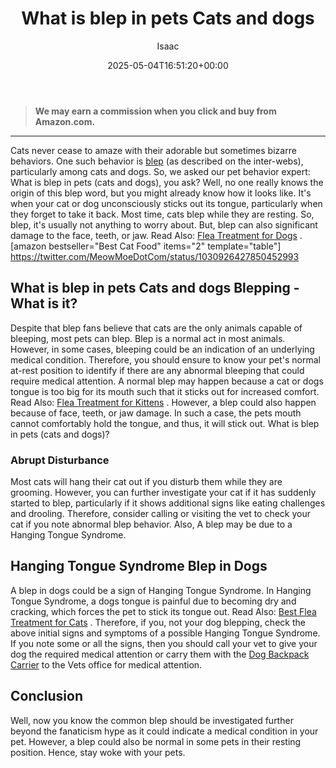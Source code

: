 ﻿---
author: Isaac
layout: post
title: What is blep in pets Cats and dogs
date: '2025-05-04T16:51:20+00:00'
categories:
- Fleas
- Guide
tags: []
slug: /what-is-blep-in-pets-cats-and-dogs/
lastmod: 2025-05-07T12:21:29+03:00
---
> **We may earn a commission when you click and buy from Amazon.com.**
>

---
Cats never cease to amaze with their adorable but sometimes bizarre behaviors. One such behavior is 
[blep](https://www.reddit.com/r/Blep/)
 (as described on the inter-webs), particularly among cats and dogs. So, we asked our pet behavior expert: What is blep in pets (cats and dogs), you ask?
Well, no one really knows the origin of this blep word, but you might already know how it looks like. It's when your cat or dog unconsciously sticks out its tongue, particularly when they forget to take it back. Most time, cats blep while they are resting.
So, blep, it's usually not anything to worry about. But, blep can also significant damage to the face, teeth, or jaw. Read Also:
[Flea Treatment for Dogs](https://pestpolicy.com/best-flea-treatment-for-dogs/)
.
[amazon bestseller="Best Cat Food" items="2" template="table"]
https://twitter.com/MeowMoeDotCom/status/1030926427850452993
## What is blep in pets Cats and dogs  Blepping - What is it?
Despite that blep fans believe that cats are the only animals capable of bleeping, most pets can blep.
Blep is a normal act in most animals. However, in some cases, bleeping could be an indication of an underlying medical condition.
Therefore, you should ensure to know your pet's normal at-rest position to identify if there are any abnormal bleeping that could require medical attention.
A normal blep may happen because a cat or dogs tongue is too big for its mouth such that it sticks out for increased comfort. Read Also:
[Flea Treatment for Kittens](https://pestpolicy.com/best-flea-treatment-for-kittens/)
. However, a blep could also happen because of face, teeth, or jaw damage. In such a case, the pets mouth cannot comfortably hold the tongue, and thus, it will stick out. What is blep in pets (cats and dogs)?
### Abrupt Disturbance
Most cats will hang their cat out if you disturb them while they are grooming. However, you can further investigate your cat if it has suddenly started to blep, particularly if it shows additional signs like eating challenges and drooling.
Therefore, consider calling or visiting the vet to check your cat if you note abnormal blep behavior.
Also, A blep may be due to a Hanging Tongue Syndrome.
## Hanging Tongue Syndrome  Blep in Dogs
A blep in dogs could be a sign of Hanging Tongue Syndrome.
In Hanging Tongue Syndrome, a dogs tongue is painful due to becoming dry and cracking, which forces the pet to stick its tongue out.
Read Also:
[Best Flea Treatment for Cats](https://pestpolicy.com/best-flea-treatment-for-cats/)
.
Therefore, if you, not your dog blepping, check the above initial signs and symptoms of a possible Hanging Tongue Syndrome.
If you note some or all the signs, then you should call your vet to give your dog the required medical attention or carry them with the
[Dog Backpack Carrier](https://pestpolicy.com/best-dog-backpack-carrier-for-hiking/)
to the Vets office for medical attention.
## Conclusion
Well, now you know  the common
blep should be investigated further beyond the fanaticism hype as it could indicate a medical condition in your pet.
However, a blep could also be normal in some pets in their resting position. Hence, stay woke with your pets.